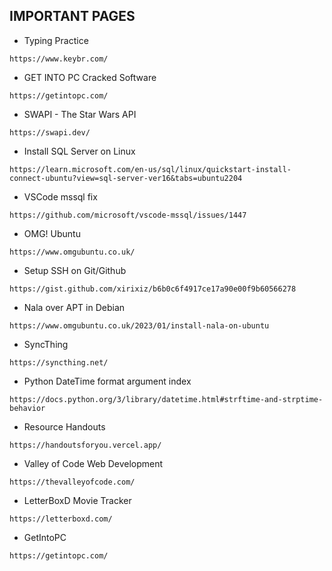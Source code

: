 ## IMPORTANT PAGES

- Typing Practice

```
https://www.keybr.com/
```

- GET INTO PC Cracked Software

```
https://getintopc.com/
```

- SWAPI - The Star Wars API

```
https://swapi.dev/
```

- Install SQL Server on Linux

```
https://learn.microsoft.com/en-us/sql/linux/quickstart-install-connect-ubuntu?view=sql-server-ver16&tabs=ubuntu2204
```

- VSCode mssql fix

```
https://github.com/microsoft/vscode-mssql/issues/1447
```

- OMG! Ubuntu

```
https://www.omgubuntu.co.uk/
```

- Setup SSH on Git/Github

```
https://gist.github.com/xirixiz/b6b0c6f4917ce17a90e00f9b60566278
```

- Nala over APT in Debian

```
https://www.omgubuntu.co.uk/2023/01/install-nala-on-ubuntu
```

- SyncThing

```
https://syncthing.net/
```

- Python DateTime format argument index

```
https://docs.python.org/3/library/datetime.html#strftime-and-strptime-behavior
```

- Resource Handouts

```
https://handoutsforyou.vercel.app/
```

- Valley of Code Web Development

```
https://thevalleyofcode.com/
```

- LetterBoxD Movie Tracker

```
https://letterboxd.com/
```

- GetIntoPC

```
https://getintopc.com/
```

